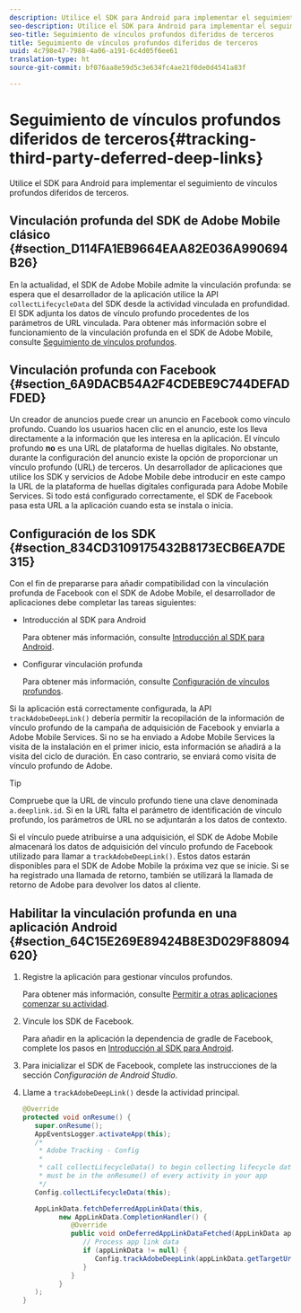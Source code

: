 ```yaml
---
description: Utilice el SDK para Android para implementar el seguimiento de vínculos profundos diferidos de terceros.
seo-description: Utilice el SDK para Android para implementar el seguimiento de vínculos profundos diferidos de terceros.
seo-title: Seguimiento de vínculos profundos diferidos de terceros
title: Seguimiento de vínculos profundos diferidos de terceros
uuid: 4c798e47-7988-4a06-a191-6c4d05f6ee61
translation-type: ht
source-git-commit: bf076aa8e59d5c3e634fc4ae21f0de0d4541a83f

---
```



# Seguimiento de vínculos profundos diferidos de terceros{#tracking-third-party-deferred-deep-links}

Utilice el SDK para Android para implementar el seguimiento de vínculos profundos diferidos de terceros.

## Vinculación profunda del SDK de Adobe Mobile clásico {#section_D114FA1EB9664EAA82E036A990694B26}

En la actualidad, el SDK de Adobe Mobile admite la vinculación profunda: se espera que el desarrollador de la aplicación utilice la API `collectLifecycleData` del SDK desde la actividad vinculada en profundidad. El SDK adjunta los datos de vínculo profundo procedentes de los parámetros de URL vinculada. Para obtener más información sobre el funcionamiento de la vinculación profunda en el SDK de Adobe Mobile, consulte [Seguimiento de vínculos profundos](/help/android/acquisition-main/tracking-deep-links/tracking-deep-links.md).

## Vinculación profunda con Facebook {#section_6A9DACB54A2F4CDEBE9C744DEFADFDED}

Un creador de anuncios puede crear un anuncio en Facebook como vínculo profundo. Cuando los usuarios hacen clic en el anuncio, este los lleva directamente a la información que les interesa en la aplicación. El vínculo profundo **no** es una URL de plataforma de huellas digitales. No obstante, durante la configuración del anuncio existe la opción de proporcionar un vínculo profundo (URL) de terceros. Un desarrollador de aplicaciones que utilice los SDK y servicios de Adobe Mobile debe introducir en este campo la URL de la plataforma de huellas digitales configurada para Adobe Mobile Services. Si todo está configurado correctamente, el SDK de Facebook pasa esta URL a la aplicación cuando esta se instala o inicia.

## Configuración de los SDK {#section_834CD3109175432B8173ECB6EA7DE315}

Con el fin de prepararse para añadir compatibilidad con la vinculación profunda de Facebook con el SDK de Adobe Mobile, el desarrollador de aplicaciones debe completar las tareas siguientes:

* Introducción al SDK para Android

   Para obtener más información, consulte [Introducción al SDK para Android](https://developers.facebook.com/docs/android/getting-started).

* Configurar vinculación profunda

   Para obtener más información, consulte [Configuración de vínculos profundos](https://developers.facebook.com/docs/app-ads/deep-linking#os).

Si la aplicación está correctamente configurada, la API `trackAdobeDeepLink()` debería permitir la recopilación de la información de vínculo profundo de la campaña de adquisición de Facebook y enviarla a Adobe Mobile Services. Si no se ha enviado a Adobe Mobile Services la visita de la instalación en el primer inicio, esta información se añadirá a la visita del ciclo de duración. En caso contrario, se enviará como visita de vínculo profundo de Adobe.

>[!TIP]
>
>Compruebe que la URL de vínculo profundo tiene una clave denominada `a.deeplink.id`. Si en la URL falta el parámetro de identificación de vínculo profundo, los parámetros de URL no se adjuntarán a los datos de contexto.

Si el vínculo puede atribuirse a una adquisición, el SDK de Adobe Mobile almacenará los datos de adquisición del vínculo profundo de Facebook utilizado para llamar a `trackAdobeDeepLink()`. Estos datos estarán disponibles para el SDK de Adobe Mobile la próxima vez que se inicie. Si se ha registrado una llamada de retorno, también se utilizará la llamada de retorno de Adobe para devolver los datos al cliente.

## Habilitar la vinculación profunda en una aplicación Android {#section_64C15E269E89424B8E3D029F88094620}

1. Registre la aplicación para gestionar vínculos profundos.

   Para obtener más información, consulte [Permitir a otras aplicaciones comenzar su actividad](https://developer.android.com/training/basics/intents/filters.html).

1. Vincule los SDK de Facebook.

   Para añadir en la aplicación la dependencia de gradle de Facebook, complete los pasos en [Introducción al SDK para Android](https://developers.facebook.com/docs/android/getting-started).

1. Para inicializar el SDK de Facebook, complete las instrucciones de la sección *Configuración de Android Studio*.
1. Llame a `trackAdobeDeepLink()` desde la actividad principal.

   ```java
   @Override 
   protected void onResume() { 
      super.onResume(); 
      AppEventsLogger.activateApp(this); 
      /* 
       * Adobe Tracking - Config 
       * 
       * call collectLifecycleData() to begin collecting lifecycle data 
       * must be in the onResume() of every activity in your app 
       */ 
      Config.collectLifecycleData(this);
   
      AppLinkData.fetchDeferredAppLinkData(this, 
            new AppLinkData.CompletionHandler() { 
               @Override 
               public void onDeferredAppLinkDataFetched(AppLinkData appLinkData) { 
                  // Process app link data 
                  if (appLinkData != null) { 
                     Config.trackAdobeDeepLink(appLinkData.getTargetUri()); 
                  } 
               } 
            } 
      ); 
   }
   ```

